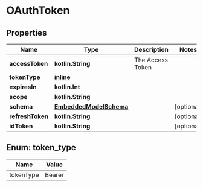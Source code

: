 
# OAuthToken

## Properties
Name | Type | Description | Notes
------------ | ------------- | ------------- | -------------
**accessToken** | **kotlin.String** | The Access Token | 
**tokenType** | [**inline**](#TokenType) |  | 
**expiresIn** | **kotlin.Int** |  | 
**scope** | **kotlin.String** |  | 
**schema** | [**EmbeddedModelSchema**](EmbeddedModelSchema) |  |  [optional]
**refreshToken** | **kotlin.String** |  |  [optional]
**idToken** | **kotlin.String** |  |  [optional]


<a id="TokenType"></a>
## Enum: token_type
Name | Value
---- | -----
tokenType | Bearer




